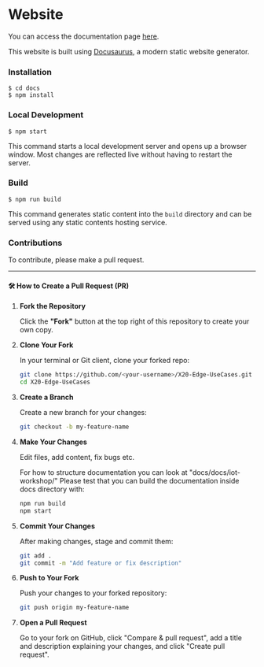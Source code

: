 # Website

You can access the documentation page [here](https://br-automation-com.github.io/X20-Edge-UseCases/).

This website is built using [Docusaurus](https://docusaurus.io/), a modern static website generator.

### Installation

```
$ cd docs
$ npm install
```

### Local Development

```
$ npm start
```

This command starts a local development server and opens up a browser window. Most changes are reflected live without having to restart the server.

### Build

```
$ npm run build
```

This command generates static content into the `build` directory and can be served using any static contents hosting service.

### Contributions

To contribute, please make a pull request.

---

#### 🛠️ How to Create a Pull Request (PR)

1. **Fork the Repository**

   Click the **"Fork"** button at the top right of this repository to create your own copy.

2. **Clone Your Fork**

   In your terminal or Git client, clone your forked repo:

   ```bash
   git clone https://github.com/<your-username>/X20-Edge-UseCases.git
   cd X20-Edge-UseCases
   ```

3. **Create a Branch**

   Create a new branch for your changes:

   ```bash
   git checkout -b my-feature-name
   ```

4. **Make Your Changes**

   Edit files, add content, fix bugs etc.

   For how to structure documentation you can look at "docs/docs/iot-workshop/"
   Please test that you can build the documentation inside docs directory with:
   
    ```bash
   npm run build
   npm start
   ```

6. **Commit Your Changes**

   After making changes, stage and commit them:

   ```bash
   git add .
   git commit -m "Add feature or fix description"
   ```

7. **Push to Your Fork**

   Push your changes to your forked repository:

   ```bash
   git push origin my-feature-name
   ```

8. **Open a Pull Request**

   Go to your fork on GitHub, click "Compare & pull request", add a title and description explaining your changes, and click "Create pull request".
```

